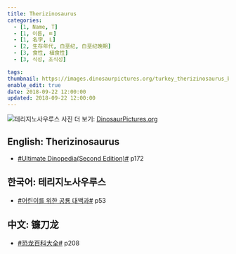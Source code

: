 ```yaml
---
title: Therizinosaurus
categories:
  - [1, Name, T]
  - [1, 이름, ㅌ]
  - [1, 名字, L]
  - [2, 生存年代, 白垩纪, 白垩纪晚期]
  - [3, 食性, 植食性]
  - [3, 식성, 초식성]

tags:
thumbnail: https://images.dinosaurpictures.org/turkey_therizinosaurus_by_stygimolochspinifer-d5lytgh_698f.jpg
enable_edit: true
date: 2018-09-22 12:00:00
updated: 2018-09-22 12:00:00
---
```

![테리지노사우루스](https://images.dinosaurpictures.org/turkey_therizinosaurus_by_stygimolochspinifer-d5lytgh_698f.jpg)
사진 더 보기: [DinosaurPictures.org](https://dinosaurpictures.org/Therizinosaurus-pictures)

## English: Therizinosaurus

- [#Ultimate Dinopedia(Second Edition)#](/books/p/86d06d1161eb1684c26079a0348b5931/) p172

## 한국어: 테리지노사우루스

- [#어린이를 위한 공룡 대백과#](/books/p/f60f989c24559d39cb141e73aa0754c0/) p53

## 中文: 镰刀龙

- [#恐龙百科大全#](/books/p/6cd4e752e2119c63c607be6bb97d17aa/) p208
